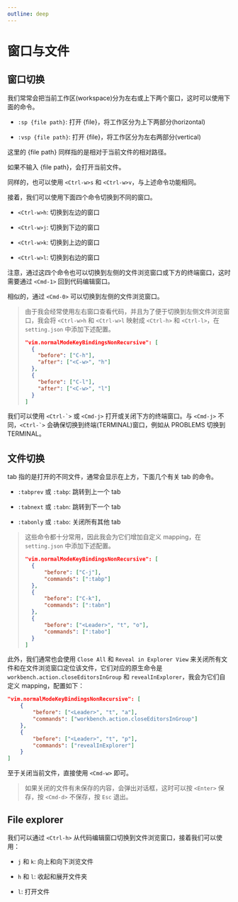 ```yaml
---
outline: deep
---
```


# 窗口与文件

## 窗口切换

我们常常会把当前工作区(workspace)分为左右或上下两个窗口，这时可以使用下面的命令。

- `:sp {file path}`: 打开 {file}，将工作区分为上下两部分(horizontal)

- `:vsp {file path}`: 打开 {file}，将工作区分为左右两部分(vertical)

这里的 {file path} 同样指的是相对于当前文件的相对路径。

如果不输入 {file path}，会打开当前文件。

同样的，也可以使用 `<Ctrl-w>s` 和 `<Ctrl-w>v`，与上述命令功能相同。

接着，我们可以使用下面四个命令切换到不同的窗口。

- `<Ctrl-w>h`: 切换到左边的窗口

- `<Ctrl-w>j`: 切换到下边的窗口

- `<Ctrl-w>k`: 切换到上边的窗口

- `<Ctrl-w>l`: 切换到右边的窗口

注意，通过这四个命令也可以切换到左侧的文件浏览窗口或下方的终端窗口，这时需要通过 `<Cmd-1>` 回到代码编辑窗口。

相似的，通过 `<Cmd-0>` 可以切换到左侧的文件浏览窗口。

> 由于我会经常使用左右窗口查看代码，并且为了便于切换到左侧文件浏览窗口，我会将 `<Ctrl-w>h` 和 `<Ctrl-w>l` 映射成 `<Ctrl-h>` 和 `<Ctrl-l>`，在 `setting.json` 中添加下述配置。
>
> ```json
> "vim.normalModeKeyBindingsNonRecursive": [
>   {
>     "before": ["C-h"],
>     "after": ["<C-w>", "h"]
>   },
>   {
>     "before": ["C-l"],
>     "after": ["<C-w>", "l"]
>   }
> ]
> ```

我们可以使用 `` <Ctrl-`> `` 或 `<Cmd-j>` 打开或关闭下方的终端窗口。与 `<Cmd-j>` 不同，`` <Ctrl-`> `` 会确保切换到终端(TERMINAL)窗口，例如从 PROBLEMS 切换到 TERMINAL。

## 文件切换

tab 指的是打开的不同文件，通常会显示在上方，下面几个有关 tab 的命令。

- `:tabprev` 或 `:tabp`: 跳转到上一个 tab

- `:tabnext` 或 `:tabn`: 跳转到下一个 tab

- `:tabonly` 或 `:tabo`: 关闭所有其他 tab

> 这些命令都十分常用，因此我会为它们增加自定义 mapping，在 `setting.json` 中添加下述配置。
>
> ```json
> "vim.normalModeKeyBindingsNonRecursive": [
> 	{
> 		"before": ["C-j"],
> 		"commands": [":tabp"]
> 	},
> 	{
> 		"before": ["C-k"],
> 		"commands": [":tabn"]
> 	},
> 	{
> 		"before": ["<Leader>", "t", "o"],
> 		"commands": [":tabo"]
> 	}
> ]
> ```

此外，我们通常也会使用 `Close All` 和 `Reveal in Explorer View` 来关闭所有文件和在文件浏览窗口定位该文件，它们对应的原生命令是 `workbench.action.closeEditorsInGroup` 和 `revealInExplorer`，我会为它们自定义 mapping，配置如下：

```json
"vim.normalModeKeyBindingsNonRecursive": [
	{
		"before": ["<Leader>", "t", "a"],
		"commands": ["workbench.action.closeEditorsInGroup"]
	},
	{
		"before": ["<Leader>", "t", "p"],
		"commands": ["revealInExplorer"]
	}
]
```

至于关闭当前文件，直接使用 `<Cmd-w>` 即可。

> 如果关闭的文件有未保存的内容，会弹出对话框，这时可以按 `<Enter>` 保存，按 `<Cmd-d>` 不保存，按 `Esc` 退出。

## File explorer

我们可以通过 `<Ctrl-h>` 从代码编辑窗口切换到文件浏览窗口，接着我们可以使用：

- `j` 和 `k`: 向上和向下浏览文件

- `h` 和 `l`: 收起和展开文件夹

- `l`: 打开文件
